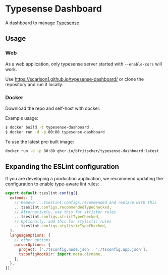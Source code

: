 # Typesense Dashboard

A dashboard to manage [Typesense](https://typesense.org/)

## Usage

### Web

As a web application, only typesense server started with `--enable-cors` will work.

Use https://scarlson1.github.io/typesense-dashboard/ or clone the repository and run it locally.

### Docker

Download the repo and self-host with docker.

Example usage:

```bash
$ docker build -t typesense-dashboard .
$ docker run -d -p 80:80 typesense-dashboard
```

To use the latest pre-built image:

```bash
docker run -d -p 80:80 ghcr.io/bfritscher/typesense-dashboard:latest
```

## Expanding the ESLint configuration

If you are developing a production application, we recommend updating the configuration to enable type-aware lint rules:

```js
export default tseslint.config({
  extends: [
    // Remove ...tseslint.configs.recommended and replace with this
    ...tseslint.configs.recommendedTypeChecked,
    // Alternatively, use this for stricter rules
    ...tseslint.configs.strictTypeChecked,
    // Optionally, add this for stylistic rules
    ...tseslint.configs.stylisticTypeChecked,
  ],
  languageOptions: {
    // other options...
    parserOptions: {
      project: ['./tsconfig.node.json', './tsconfig.app.json'],
      tsconfigRootDir: import.meta.dirname,
    },
  },
});
```
